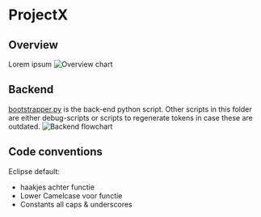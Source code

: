 # ProjectX

## Overview
Lorem ipsum
![Overview chart](https://i.imgur.com/Z7YOUQ6.png)


## Backend
[bootstrapper.py](Backend/bootstrapper.py) is the back-end python script. Other scripts in this folder are either debug-scripts or scripts to regenerate tokens in case these are outdated.
![Backend flowchart](https://i.imgur.com/xDnhAh0.png)

## Code conventions
Eclipse default:
* haakjes achter functie
* Lower Camelcase voor functie
* Constants all caps & underscores
